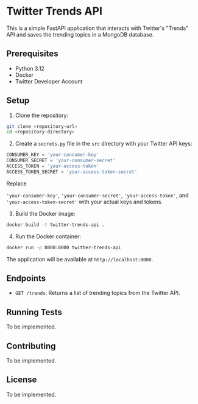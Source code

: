 # Twitter Trends API

This is a simple FastAPI application that interacts with Twitter's "Trends" API and saves the trending topics in a MongoDB database.

## Prerequisites

- Python 3.12
- Docker
- Twitter Developer Account

## Setup

1. Clone the repository:

```sh
git clone <repository-url>
cd <repository-directory>
```

2. Create a `secrets.py` file in the `src` directory with your Twitter API keys:

```python
CONSUMER_KEY = 'your-consumer-key'
CONSUMER_SECRET = 'your-consumer-secret'
ACCESS_TOKEN = 'your-access-token'
ACCESS_TOKEN_SECRET = 'your-access-token-secret'
```



Replace

 `'your-consumer-key'`, `'your-consumer-secret'`, `'your-access-token'`, and `'your-access-token-secret'` with your actual keys and tokens.

3. Build the Docker image:

```sh
docker build -t twitter-trends-api .
```

4. Run the Docker container:

```sh
docker run -p 8000:8000 twitter-trends-api
```

The application will be available at `http://localhost:8000`.

## Endpoints

- `GET /trends`: Returns a list of trending topics from the Twitter API.

## Running Tests

To be implemented.

## Contributing

To be implemented.

## License

To be implemented.
